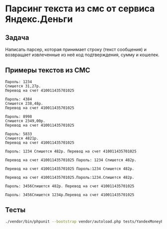 # Парсинг текста из смс от сервиса Яндекс.Деньги

## Задача
Написать парсер, которая принимает строку (текст сообщения) и возвращает извлеченные из неё код подтверждения, сумму и кошелек.

## Примеры текстов из СМС
```
Пароль: 1234 
Спишется 31,27р. 
Перевод на счет 410011435701025

Пароль: 4384
Спишется 238,48р.
Перевод на счет 410011435701025

Пароль: 8998
Спишется 2349,00р.
Перевод на счет 410011435701025

Пароль: 5833
Спишется 4821р.
Перевод на счет 410011435701025

Пароль: 1234 Спишется 482р. Перевод на счет 410011435701025

Перевод на счет 410011435701025 Пароль: 1234 Спишется 482р.

Перевод на счет 410011435701025 Пароль:1234 Спишется 482р.

Перевод на счет 410011435701025.Пароль:1234.Спишется 482р.

Пароль: 3456Спишется 482р. Перевод на счет 410011435701025

Пароль: 3456Спишется 1234р.Перевод на счет 410011435701025
```

## Тесты
```bash
./vendor/bin/phpunit --bootstrap vendor/autoload.php tests/YandexMoneyParserTest.php
```